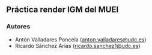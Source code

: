 ## Práctica render IGM del MUEI

### Autores
- Antón Valladares Poncela (anton.valladares@udc.es)
- Ricardo Sánchez Arias (ricardo.sanchez1@udc.es)

